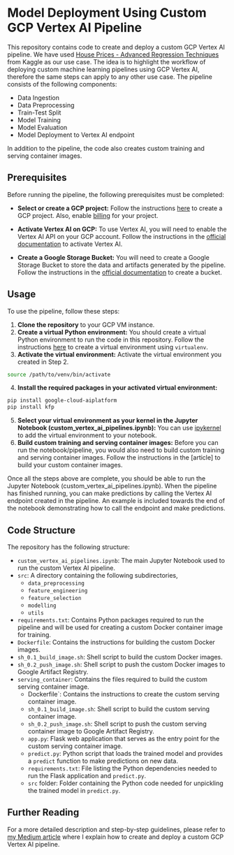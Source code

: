 # Model Deployment Using Custom GCP Vertex AI Pipeline

This repository contains code to create and deploy a custom GCP Vertex AI pipeline. We have used [House Prices - Advanced Regression Techniques](https://www.kaggle.com/c/house-prices-advanced-regression-techniques) from Kaggle as our use case. The idea is to highlight the workflow of deploying custom machine learning pipelines using GCP Vertex AI, therefore the same steps can apply to any other use case. The pipeline consists of the following components:

- Data Ingestion
- Data Preprocessing
- Train-Test Split
- Model Training
- Model Evaluation
- Model Deployment to Vertex AI endpoint

In addition to the pipeline, the code also creates custom training and serving container images.

## Prerequisites

Before running the pipeline, the following prerequisites must be completed:

- **Select or create a GCP project:** Follow the instructions [here](https://developers.google.com/workspace/guides/create-project) to create a GCP project. Also, enable [billing](https://cloud.google.com/billing/docs/how-to/modify-project#enable_billing_for_a_project) for your project.

- **Activate Vertex AI on GCP:** To use Vertex AI, you will need to enable the Vertex AI API on your GCP account. Follow the instructions in the [official documentation](https://cloud.google.com/vertex-ai/docs/start) to activate Vertex AI.

- **Create a Google Storage Bucket:** You will need to create a Google Storage Bucket to store the data and artifacts generated by the pipeline. Follow the instructions in the [official documentation](https://cloud.google.com/storage/docs/creating-buckets) to create a bucket.


## Usage

To use the pipeline, follow these steps:

1. **Clone the repository** to your GCP VM instance.
2. **Create a virtual Python environment:** You should create a virtual Python environment to run the code in this repository. Follow the instructions [here](https://virtualenv.pypa.io/en/stable/user_guide.html) to create a virtual environment using `virtualenv`.
3. **Activate the virtual environment:** Activate the virtual environment you created in Step 2.
```bash
source /path/to/venv/bin/activate
```
4. **Install the required packages in your activated virtual environment:**
```bash
pip install google-cloud-aiplatform
pip install kfp
```
5. **Select your virtual environment as your kernel in the Jupyter Notebook (custom_vertex_ai_pipelines.ipynb):** You can use [ipykernel](https://janakiev.com/blog/jupyter-virtual-envs/) to add the virtual environment to your notebook.
6. **Build custom training and serving container images:** Before you can run the notebook/pipeline, you would also need to build custom training and serving container images. Follow the instructions in the [article] to build your custom container images.

Once all the steps above are complete, you should be able to run the Jupyter Notebook (custom_vertex_ai_pipelines.ipynb). When the pipeline has finished running, you can make predictions by calling the Vertex AI endpoint created in the pipeline. An example is included towards the end of the notebook demonstrating how to call the endpoint and make predictions.


## Code Structure

The repository has the following structure:

- `custom_vertex_ai_pipelines.ipynb`: The main Jupyter Notebook used to run the custom Vertex AI pipeline.
- `src`: A directory containing the following subdirectories,
  - `data_preprocessing` 
  - `feature_engineering`
  - `feature_selection`
  - `modelling`
  - `utils`
- `requirements.txt`: Contains Python packages required to run the pipeline and will be used for creating a custom Docker container image for training.
- `Dockerfile`: Contains the instructions for building the custom Docker images.
- `sh_0.1_build_image.sh`: Shell script to build the custom Docker images.
- `sh_0.2_push_image.sh`: Shell script to push the custom Docker images to Google Artifact Registry.
- `serving_container`: Contains the files required to build the custom serving container image.
    -  Dockerfile`: Contains the instructions to create the custom serving container image.
    - `sh_0.1_build_image.sh`: Shell script to build the custom serving container image.
    - `sh_0.2_push_image.sh`: Shell script to push the custom serving container image to Google Artifact Registry.
    - `app.py`: Flask web application that serves as the entry point for the custom serving container image.
    - `predict.py`: Python script that loads the trained model and provides a `predict` function to make predictions on new data.
    - `requirements.txt`: File listing the Python dependencies needed to run the Flask application and `predict.py`.
    - `src` folder: Folder containing the Python code needed for unpickling the trained model in `predict.py`.


## Further Reading

For a more detailed description and step-by-step guidelines, please refer to [my Medium article](https://medium.com/my-article) where I explain how to create and deploy a custom GCP Vertex AI pipeline.

